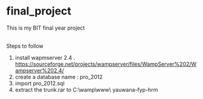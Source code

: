 # final_project
This is my BIT final year project <br><br>

Steps to follow <br>
1. install wapmserver 2.4 . https://sourceforge.net/projects/wampserver/files/WampServer%202/Wampserver%202.4/ <br>
2. create a database name : pro_2012 <br>
3. import pro_2012.sql <br>
4. extract the trunk.rar to C:\wamp\www\ yauwana-fyp-hrm
